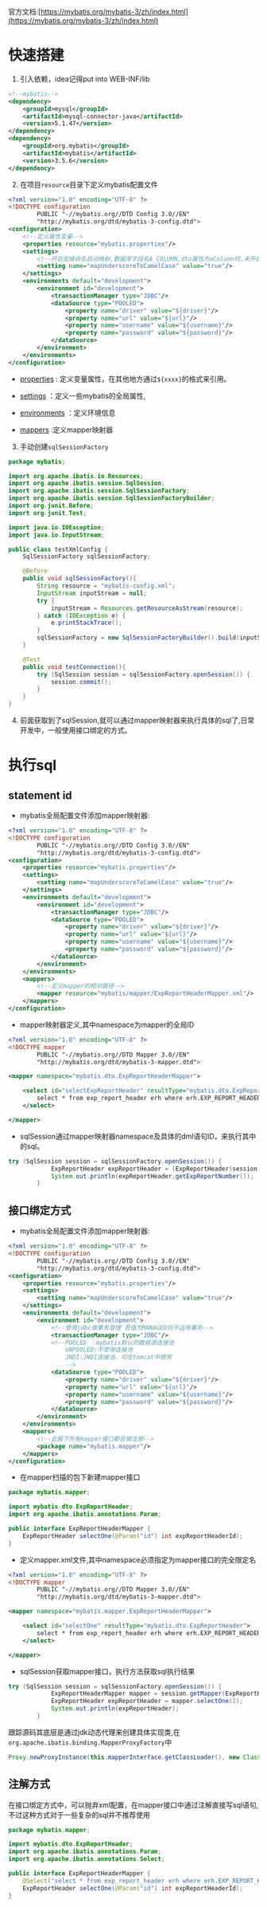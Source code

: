 官方文档:[https://mybatis.org/mybatis-3/zh/index.html](https://mybatis.org/mybatis-3/zh/index.html)

# 快速搭建

1. 引入依赖，idea记得put into WEB-INF/lib

```xml
<!--mybatis-->
<dependency>
    <groupId>mysql</groupId>
    <artifactId>mysql-connector-java</artifactId>
    <version>5.1.47</version>
</dependency>
<dependency>
    <groupId>org.mybatis</groupId>
    <artifactId>mybatis</artifactId>
    <version>3.5.6</version>
</dependency>
```

2. 在项目`resource`目录下定义mybatis配置文件

```xml
<?xml version="1.0" encoding="UTF-8" ?>
<!DOCTYPE configuration
        PUBLIC "-//mybatis.org//DTD Config 3.0//EN"
        "http://mybatis.org/dtd/mybatis-3-config.dtd">
<configuration>
    <!--定义属性变量-->
    <properties resource="mybatis.properties"/>
    <settings>
        <!--开启驼峰命名自动映射,数据库字段名A_COLUMN,dto属性为aColumn时,未开启此参数会无法获取pojo-->
        <setting name="mapUnderscoreToCamelCase" value="true"/>
    </settings>
    <environments default="development">
        <environment id="development">
            <transactionManager type="JDBC"/>
            <dataSource type="POOLED">
                <property name="driver" value="${driver}"/>
                <property name="url" value="${url}"/>
                <property name="username" value="${username}"/>
                <property name="password" value="${password}"/>
            </dataSource>
        </environment>
    </environments>
</configuration>
```

- [properties](https://mybatis.org/mybatis-3/zh/configuration.html#properties) : 定义变量属性，在其他地方通过`${xxxx}`的格式来引用。
- [settings](https://mybatis.org/mybatis-3/zh/configuration.html#settings) ：定义一些mybatis的全局属性,

- [environments](https://mybatis.org/mybatis-3/zh/configuration.html#environments) ：定义环境信息
- [mappers](https://mybatis.org/mybatis-3/zh/configuration.html#mappers) :定义mapper映射器

3. 手动创建`sqlSessionFactory`

```java
package mybatis;

import org.apache.ibatis.io.Resources;
import org.apache.ibatis.session.SqlSession;
import org.apache.ibatis.session.SqlSessionFactory;
import org.apache.ibatis.session.SqlSessionFactoryBuilder;
import org.junit.Before;
import org.junit.Test;

import java.io.IOException;
import java.io.InputStream;

public class testXmlConfig {
	SqlSessionFactory sqlSessionFactory;

	@Before
	public void sqlSessionFactory(){
		String resource = "mybatis-config.xml";
		InputStream inputStream = null;
		try {
			inputStream = Resources.getResourceAsStream(resource);
		} catch (IOException e) {
			e.printStackTrace();
		}
		sqlSessionFactory = new SqlSessionFactoryBuilder().build(inputStream);
	}

	@Test
	public void testConnection(){
		try (SqlSession session = sqlSessionFactory.openSession()) {
			session.commit();
		}
	}
}

```

4. 前面获取到了sqlSession,就可以通过mapper映射器来执行具体的sql了,日常开发中，一般使用接口绑定的方式。

# 执行sql

## statement id

- mybatis全局配置文件添加mapper映射器:

```xml
<?xml version="1.0" encoding="UTF-8" ?>
<!DOCTYPE configuration
        PUBLIC "-//mybatis.org//DTD Config 3.0//EN"
        "http://mybatis.org/dtd/mybatis-3-config.dtd">
<configuration>
    <properties resource="mybatis.properties"/>
    <settings>
        <setting name="mapUnderscoreToCamelCase" value="true"/>
    </settings>
    <environments default="development">
        <environment id="development">
            <transactionManager type="JDBC"/>
            <dataSource type="POOLED">
                <property name="driver" value="${driver}"/>
                <property name="url" value="${url}"/>
                <property name="username" value="${username}"/>
                <property name="password" value="${password}"/>
            </dataSource>
        </environment>
    </environments>
    <mappers>
        <!--定义mapper的相对路径-->
        <mapper resource="mybatis/mapper/ExpReportHeaderMapper.xml"/>
    </mappers>
</configuration>
```

- mapper映射器定义,其中namespace为mapper的全局ID

```xml
<?xml version="1.0" encoding="UTF-8" ?>
<!DOCTYPE mapper
        PUBLIC "-//mybatis.org//DTD Mapper 3.0//EN"
        "http://mybatis.org/dtd/mybatis-3-mapper.dtd">

<mapper namespace="mybatis.dto.ExpReportHeaderMapper">

    <select id="selectExpReportHeader" resultType="mybatis.dto.ExpReportHeader">
        select * from exp_report_header erh where erh.EXP_REPORT_HEADER_ID = #{id}
    </select>

</mapper>
```

- sqlSession通过mapper映射器namespace及具体的dml语句ID，来执行其中的sql。

```java
try (SqlSession session = sqlSessionFactory.openSession()) {
			ExpReportHeader expReportHeader = (ExpReportHeader)session.selectOne("mybatis.dto.ExpReportHeaderMapper.selectExpReportHeader", 1);
			System.out.println(expReportHeader.getExpReportNumber());
		}
```

## 接口绑定方式

- mybatis全局配置文件添加mapper映射器:

```xml
<?xml version="1.0" encoding="UTF-8" ?>
<!DOCTYPE configuration
        PUBLIC "-//mybatis.org//DTD Config 3.0//EN"
        "http://mybatis.org/dtd/mybatis-3-config.dtd">
<configuration>
    <properties resource="mybatis.properties"/>
    <settings>
        <setting name="mapUnderscoreToCamelCase" value="true"/>
    </settings>
    <environments default="development">
        <environment id="development">
            <!--使用jdbc做事务管理 若值为MANAGED则不运用事务-->
            <transactionManager type="JDBC"/>
            <!--POOLED ：mybatis默认的数据源连接池
				UNPOOLED:不使用连接池
				JNDI:JNDI连接池，可在tomcat中使用
				-->
            <dataSource type="POOLED">
                <property name="driver" value="${driver}"/>
                <property name="url" value="${url}"/>
                <property name="username" value="${username}"/>
                <property name="password" value="${password}"/>
            </dataSource>
        </environment>
    </environments>
    <mappers>
        <!--此报下所有mapper接口都会被注册-->
        <package name="mybatis.mapper"/>
    </mappers>
</configuration>
```

- 在mapper扫描的包下新建mapper接口

```java
package mybatis.mapper;

import mybatis.dto.ExpReportHeader;
import org.apache.ibatis.annotations.Param;

public interface ExpReportHeaderMapper {
	ExpReportHeader selectOne(@Param("id") int expReportHeaderId);
}

```

- 定义mapper.xml文件,其中namespace必须指定为mapper接口的完全限定名

```xml
<?xml version="1.0" encoding="UTF-8" ?>
<!DOCTYPE mapper
        PUBLIC "-//mybatis.org//DTD Mapper 3.0//EN"
        "http://mybatis.org/dtd/mybatis-3-mapper.dtd">

<mapper namespace="mybatis.mapper.ExpReportHeaderMapper">

    <select id="selectOne" resultType="mybatis.dto.ExpReportHeader">
        select * from exp_report_header erh where erh.EXP_REPORT_HEADER_ID = #{id}
    </select>

</mapper>
```

- sqlSession获取mapper接口，执行方法获取sql执行结果

```java
try (SqlSession session = sqlSessionFactory.openSession()) {
			ExpReportHeaderMapper mapper = session.getMapper(ExpReportHeaderMapper.class);
			ExpReportHeader expReportHeader = mapper.selectOne(1);
			System.out.println(expReportHeader);
		}
```

跟踪源码其底层是通过jdk动态代理来创建具体实现类,在`org.apache.ibatis.binding.MapperProxyFactory`中

```java
Proxy.newProxyInstance(this.mapperInterface.getClassLoader(), new Class[]{this.mapperInterface}, mapperProxy);
```

## 注解方式

在接口绑定方式中，可以抛弃xml配置，在mapper接口中通过注解直接写sql语句,不过这种方式对于一些复杂的sql并不推荐使用

```java
package mybatis.mapper;

import mybatis.dto.ExpReportHeader;
import org.apache.ibatis.annotations.Param;
import org.apache.ibatis.annotations.Select;

public interface ExpReportHeaderMapper {
	@Select("select * from exp_report_header erh where erh.EXP_REPORT_HEADER_ID = #{id}")
	ExpReportHeader selectOne(@Param("id") int expReportHeaderId);
}
```

